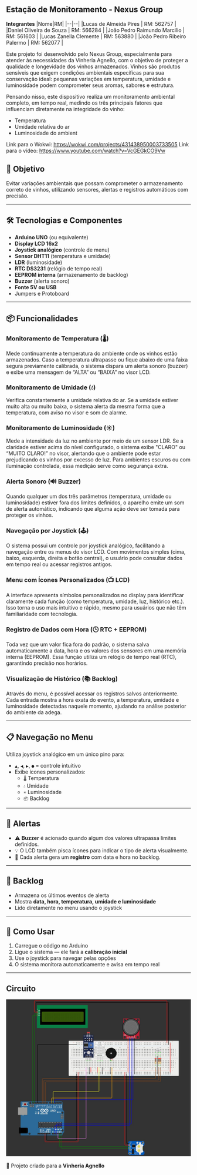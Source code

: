 ## Estação de Monitoramento - Nexus Group

**Integrantes**
|Nome|RM|
|--|--|
|Lucas de Almeida Pires | RM: 562757 |
|Daniel Oliveira de Souza | RM: 566284 |
|João Pedro Raimundo Marcilio | RM: 561603 |
|Lucas Zanella Clemente | RM: 563880 |
|João Pedro Ribeiro Palermo | RM: 562077 |

Este projeto foi desenvolvido pelo Nexus Group, especialmente para atender às necessidades da Vinheria Agnello, com o objetivo de proteger a qualidade e longevidade dos vinhos armazenados. Vinhos são produtos sensíveis que exigem condições ambientais específicas para sua conservação ideal: pequenas variações em temperatura, umidade e luminosidade podem comprometer seus aromas, sabores e estrutura.

Pensando nisso, este dispositivo realiza um monitoramento ambiental completo, em tempo real, medindo os três principais fatores que influenciam diretamente na integridade do vinho:
-  Temperatura
-  Umidade relativa do ar
-  Luminosidade do ambient

Link para o Wokwi: https://wokwi.com/projects/431438950003733505
Link para o vídeo: https://www.youtube.com/watch?v=VcGEGkCO9Vw

## 🎯 Objetivo

Evitar variações ambientais que possam comprometer o armazenamento correto de vinhos, utilizando sensores, alertas e registros automáticos com precisão.

---

## 🛠 Tecnologias e Componentes

- **Arduino UNO** (ou equivalente)
- **Display LCD 16x2**
- **Joystick analógico** (controle de menu)
- **Sensor DHT11** (temperatura e umidade)
- **LDR** (luminosidade)
- **RTC DS3231** (relógio de tempo real)
- **EEPROM interna** (armazenamento de backlog)
- **Buzzer** (alerta sonoro)
- **Fonte 5V ou USB**
- Jumpers e Protoboard

---

## 📦 Funcionalidades

### Monitoramento de Temperatura (🌡️)
Mede continuamente a temperatura do ambiente onde os vinhos estão armazenados. Caso a temperatura ultrapasse ou fique abaixo de uma faixa segura previamente calibrada, o sistema dispara um alerta sonoro (buzzer) e exibe uma mensagem de “ALTA” ou “BAIXA” no visor LCD.

### Monitoramento de Umidade (💧)
Verifica constantemente a umidade relativa do ar. Se a umidade estiver muito alta ou muito baixa, o sistema alerta da mesma forma que a temperatura, com aviso no visor e som de alarme.

### Monitoramento de Luminosidade (☀️)
Mede a intensidade da luz no ambiente por meio de um sensor LDR. Se a claridade estiver acima do nível configurado, o sistema exibe "CLARO" ou “MUITO CLARO!” no visor, alertando que o ambiente pode estar prejudicando os vinhos por excesso de luz. Para ambientes escuros ou com iluminação controlada, essa medição serve como segurança extra.

### Alerta Sonoro (🔊 Buzzer)
Quando qualquer um dos três parâmetros (temperatura, umidade ou luminosidade) estiver fora dos limites definidos, o aparelho emite um som de alerta automático, indicando que alguma ação deve ser tomada para proteger os vinhos.

### Navegação por Joystick (🕹️)
O sistema possui um controle por joystick analógico, facilitando a navegação entre os menus do visor LCD. Com movimentos simples (cima, baixo, esquerda, direita e botão central), o usuário pode consultar dados em tempo real ou acessar registros antigos.

### Menu com Ícones Personalizados (📺 LCD)
A interface apresenta símbolos personalizados no display para identificar claramente cada função (como temperatura, umidade, luz, histórico etc.). Isso torna o uso mais intuitivo e rápido, mesmo para usuários que não têm familiaridade com tecnologia.

### Registro de Dados com Hora (🕒 RTC + EEPROM)
Toda vez que um valor fica fora do padrão, o sistema salva automaticamente a data, hora e os valores dos sensores em uma memória interna (EEPROM). Essa função utiliza um relógio de tempo real (RTC), garantindo precisão nos horários.

### Visualização de Histórico (📚 Backlog)
Através do menu, é possível acessar os registros salvos anteriormente. Cada entrada mostra a hora exata do evento, a temperatura, umidade e luminosidade detectadas naquele momento, ajudando na análise posterior do ambiente da adega.

---

## 📋 Navegação no Menu

Utiliza joystick analógico em um único pino para:

- `▲`, `◀`, `▶`, `●` = controle intuitivo
- Exibe ícones personalizados:
  - `🌡️` Temperatura
  - `💧` Umidade
  - `☀️` Luminosidade
  - `📦` Backlog

---

## 🔔 Alertas

- ⚠️ **Buzzer** é acionado quando algum dos valores ultrapassa limites definidos.
- 💡 O LCD também pisca ícones para indicar o tipo de alerta visualmente.
- 📜 Cada alerta gera um **registro** com data e hora no backlog.

---

## 🧾 Backlog

- Armazena os últimos eventos de alerta
- Mostra **data, hora, temperatura, umidade e luminosidade**
- Lido diretamente no menu usando o joystick

---

## 🚀 Como Usar

1. Carregue o código no Arduino
2. Ligue o sistema — ele fará a **calibração inicial**
3. Use o joystick para navegar pelas opções
4. O sistema monitora automaticamente e avisa em tempo real

---

## Circuito
<img src="https://github.com/Nexus-Consulting-FIAP/Checkpoint2EdgeComputing/blob/main/circuito_arduino.jpg?raw=true">

📍 Projeto criado para a **Vinheria Agnello**  
